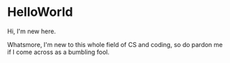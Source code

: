 # HelloWorld
Hi, I'm new here. 

Whatsmore, I'm new to this whole field of CS and coding, so do pardon me if I come across as a bumbling fool. 
